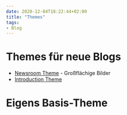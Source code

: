 ```yaml
---
date: 2020-12-04T18:22:44+02:00
title: "Themes"
tags:
- Blog
---
```


# Themes für neue Blogs
* [Newsroom Theme](https://themes.gohugo.io/newsroom/) - Großflächige Bilder
* [Introduction Theme](https://themes.gohugo.io/hugo-theme-introduction/)

# Eigens Basis-Theme
